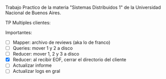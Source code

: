 Trabajo Practico de la materia "Sistemas Distribuidos 1" de la Universidad Nacional de Buenos Aires.

TP Multiples clientes:

Importantes:

- [ ] Mapper: archivo de reviews (aka lo de franco)
- [ ] Queries: mover 1 y 2 a disco
- [ ] Reducer: mover 1, 2 y 3 a disco
- [X] Reducer: al recibir EOF, cerrar el directorio del cliente
- [ ] Actualizar informe
- [ ] Actualizar logs en gral
